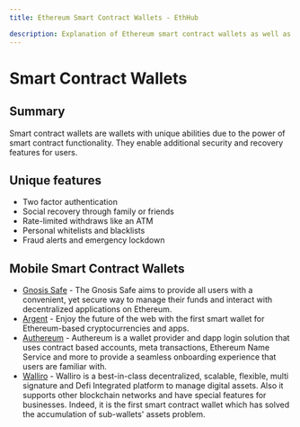 ```yaml
---
title: Ethereum Smart Contract Wallets - EthHub

description: Explanation of Ethereum smart contract wallets as well as a list of applications.
---
```


# Smart Contract Wallets

## Summary

Smart contract wallets are wallets with unique abilities due to the power of smart contract functionality. They enable additional security and recovery features for users.

## Unique features

* Two factor authentication
* Social recovery through family or friends
* Rate-limited withdraws like an ATM
* Personal whitelists and blacklists
* Fraud alerts and emergency lockdown

## Mobile Smart Contract Wallets

* [Gnosis Safe](https://gnosis-safe.io) - The Gnosis Safe aims to provide all users with a convenient, yet secure way to manage their funds and interact with decentralized applications on Ethereum.
* [Argent](https://www.argent.xyz/) - Enjoy the future of the web with the first smart wallet for Ethereum-based cryptocurrencies and apps.
* [Authereum](https://authereum.com/) - Authereum is a wallet provider and dapp login solution that uses contract based accounts, meta transactions, Ethereum Name Service and more to provide a seamless onboarding experience that users are familiar with.
* [Walliro](https://walliro.com) - Walliro is a best-in-class decentralized, scalable, flexible, multi signature and Defi Integrated platform to manage digital assets. Also it supports other blockchain networks and have special features for businesses. Indeed, it is the first smart contract wallet which has solved the accumulation of sub-wallets' assets problem. 
